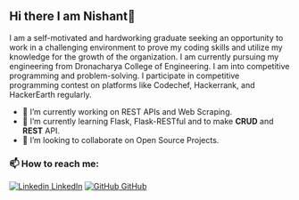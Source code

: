## Hi there I am Nishant👋

<!--
**el-psy-congroooo/el-psy-congroooo** is a ✨ _special_ ✨ repository because its `README.md` (this file) appears on your GitHub profile.

Here are some ideas to get you started:

- 🔭 I’m currently working on ...
- 🌱 I’m currently learning ...
- 👯 I’m looking to collaborate on ...
- 🤔 I’m looking for help with ...
- 💬 Ask me about ...
- 📫 How to reach me: ...
- 😄 Pronouns: ...
- ⚡ Fun fact: ...
-->

I am a self-motivated and hardworking graduate seeking an opportunity to work in a challenging environment to prove my coding skills and utilize my knowledge for the growth of the organization. I am currently pursuing my engineering from Dronacharya College of Engineering. I am into competitive programming and problem-solving. I participate in competitive programming contest on platforms like Codechef, Hackerrank, and HackerEarth regularly.


* 🔭 I’m currently working on REST APIs and Web Scraping.
* 🌱 I’m currently learning Flask, Flask-RESTful and to make **CRUD** and **REST** API.
* 👯 I’m looking to collaborate on Open Source Projects.

### 📫 How to reach me:

[![Linkedin](https://i.stack.imgur.com/gVE0j.png) LinkedIn](https://www.linkedin.com/in/nishant-awasthi-1970b3193/) [![GitHub](https://i.stack.imgur.com/tskMh.png) GitHub](https://github.com/el-psy-congroooo)
